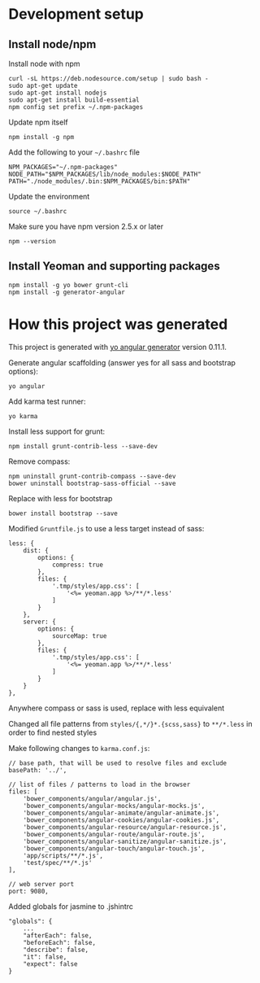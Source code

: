 # Development setup

## Install node/npm

Install node with npm

    curl -sL https://deb.nodesource.com/setup | sudo bash -
    sudo apt-get update
    sudo apt-get install nodejs
    sudo apt-get install build-essential
    npm config set prefix ~/.npm-packages
    
Update npm itself

    npm install -g npm

Add the following to your `~/.bashrc` file

    NPM_PACKAGES="~/.npm-packages"
    NODE_PATH="$NPM_PACKAGES/lib/node_modules:$NODE_PATH"
    PATH="./node_modules/.bin:$NPM_PACKAGES/bin:$PATH"

Update the environment

    source ~/.bashrc
    
Make sure you have npm version 2.5.x or later

    npm --version

## Install Yeoman and supporting packages

    npm install -g yo bower grunt-cli
    npm install -g generator-angular

# How this project was generated

This project is generated with [yo angular generator](https://github.com/yeoman/generator-angular)
version 0.11.1.

Generate angular scaffolding (answer yes for all sass and bootstrap options):

    yo angular
    
Add karma test runner:

    yo karma

Install less support for grunt:

    npm install grunt-contrib-less --save-dev
    
Remove compass:

    npm uninstall grunt-contrib-compass --save-dev
    bower uninstall bootstrap-sass-official --save
    
Replace with less for bootstrap
 
    bower install bootstrap --save

Modified `Gruntfile.js` to use a less target instead of sass:

    less: {
        dist: {
            options: {
                compress: true
            },
            files: {
                '.tmp/styles/app.css': [
                    '<%= yeoman.app %>/**/*.less'
                ]
            }
        },
        server: {
            options: {
                sourceMap: true
            },
            files: {
                '.tmp/styles/app.css': [
                    '<%= yeoman.app %>/**/*.less'
                ]
            }
        }
    },

Anywhere compass or sass is used, replace with less equivalent

Changed all file patterns from `styles/{,*/}*.{scss,sass}` to `**/*.less` in order to find nested styles

Make following changes to `karma.conf.js`:

    // base path, that will be used to resolve files and exclude
    basePath: '../',

    // list of files / patterns to load in the browser
    files: [
        'bower_components/angular/angular.js',
        'bower_components/angular-mocks/angular-mocks.js',
        'bower_components/angular-animate/angular-animate.js',
        'bower_components/angular-cookies/angular-cookies.js',
        'bower_components/angular-resource/angular-resource.js',
        'bower_components/angular-route/angular-route.js',
        'bower_components/angular-sanitize/angular-sanitize.js',
        'bower_components/angular-touch/angular-touch.js',
        'app/scripts/**/*.js',
        'test/spec/**/*.js'
    ],

    // web server port
    port: 9080,
    
Added globals for jasmine to .jshintrc

    "globals": {
        ...
        "afterEach": false,
        "beforeEach": false,
        "describe": false,
        "it": false,
        "expect": false
    }
